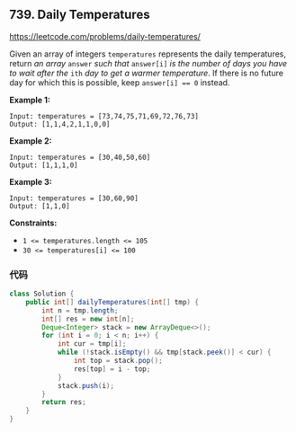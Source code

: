 ## 739. Daily Temperatures

https://leetcode.com/problems/daily-temperatures/

Given an array of integers `temperatures` represents the daily temperatures, return *an array* `answer` *such that* `answer[i]` *is the number of days you have to wait after the* `ith` *day to get a warmer temperature*. If there is no future day for which this is possible, keep `answer[i] == 0` instead.

 

**Example 1:**

```
Input: temperatures = [73,74,75,71,69,72,76,73]
Output: [1,1,4,2,1,1,0,0]
```

**Example 2:**

```
Input: temperatures = [30,40,50,60]
Output: [1,1,1,0]
```

**Example 3:**

```
Input: temperatures = [30,60,90]
Output: [1,1,0]
```

 

**Constraints:**

- `1 <= temperatures.length <= 105`
- `30 <= temperatures[i] <= 100`

### 代码

```java
class Solution {
    public int[] dailyTemperatures(int[] tmp) {
        int n = tmp.length;
        int[] res = new int[n];
        Deque<Integer> stack = new ArrayDeque<>();
        for (int i = 0; i < n; i++) {
            int cur = tmp[i];
            while (!stack.isEmpty() && tmp[stack.peek()] < cur) {
                int top = stack.pop();
                res[top] = i - top;
            }
            stack.push(i);
        }
        return res;
    }
}
```

